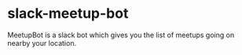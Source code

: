 # slack-meetup-bot

MeetupBot is a slack bot which gives you the list of meetups going on nearby your location.